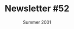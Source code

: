 ---
title: "Newsletter #52"
date: "Summer 2001"
pdf: "https://archive.org/details/interspecies-communication-newsletter-0052"
---